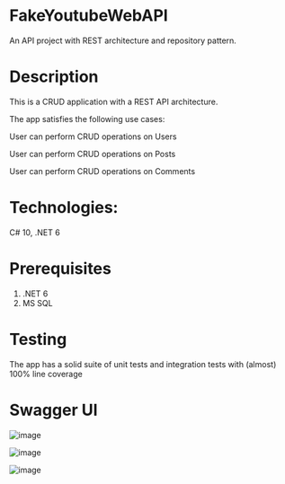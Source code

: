 # FakeYoutubeWebAPI
An API project with REST architecture and repository pattern. 


# Description
This is a CRUD application with a REST API architecture. 

The app satisfies the following use cases:

User can perform CRUD operations on Users

User can perform CRUD operations on Posts

User can perform CRUD operations on Comments

# Technologies:
C# 10, .NET 6

# Prerequisites
1) .NET 6
2) MS SQL

# Testing
The app has a solid suite of unit tests and integration tests with (almost) 100% line coverage

# Swagger UI

![image](https://user-images.githubusercontent.com/50465232/213236034-9c6aa8b2-46ee-4dcb-823e-a376f9b2a6e7.png)

![image](https://user-images.githubusercontent.com/50465232/213236180-f9f5cafe-9c61-4046-9d41-8ce1d0736a08.png)

![image](https://user-images.githubusercontent.com/50465232/213236278-2ff76bf0-290e-4b2c-a151-de983652a368.png)

